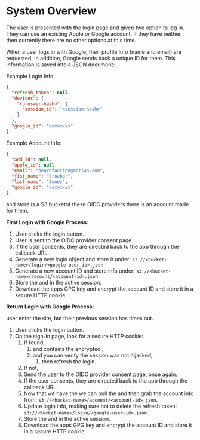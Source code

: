 # System Overview

The user is presented with the login page and given two option to log in.
They can use an existing Apple or Google account. If they have neither, then
currently there are no other options at this time.

When a user logs in with Google, their profile info (name and email) are
requested. In addition, Google sends back a unique ID for them. This
information is saved into a JSON document:

Example Login Info:
```json
{
  "refresh_token": null,
  "devices": {
    "<broswer-hash>": {
      "session_id": "<session-hash>"
    }
  },
  "google_id": "xxxxxxxx"
}
```

Example Account Info:
```json
{
  "add_id": null,
  "apple_id": null,
  "email": "bearofaction@action.com",
  "fist_name": "Crowbar",
  "last_name": "Jones",
  "google_id": "xxxxxxxx"
}
```

and store is a S3 bucketof these OIDC providers there is an account made
for them.

**First Login with Google Process:**

1. User clicks the login button.
2. User is sent to the OIDC provider consent page.
3. If the user consents, they are directed back to the app through the callback
   URL.
4. Generate a new login object and store it under:
   `s3://<bucket-name>/login/<google-user-id>.json`
5. Generate a new account ID and store info under:
   `s3://<bucket-name>/account/<account-id>.json`
6. Store the <account-id> and <google-user-id> in the active session.
7. Download the apps GPG key and encrypt the account ID and store it in a
   secure HTTP cookie.

**Return Login with Google Process:**

user enter the site, but their previous session has times out.

1. User clicks the login button.
2. On the sign-in page, look for a secure HTTP cookie:
   1. If found,
      1. and contains the encrypted <account-id>,
      2. and you can verify the session was not hijacked,
         1. then refresh the login.
   2. If not,
   3. Send the user  to the OIDC provider consent page, once again.
   4. If the user consents, they are directed back to the app through the
      callback URL.
   5. Now that we have the <google-user-id> we can pull the <account-id> and
      then grab the account info from:
      `s3://<bucket-name>/account/<account-id>.json`.
   6. Update login info, making sure not to delete the refresh token:
      `s3://<bucket-name>/login/<google-user-id>.json`
   7. Store the <account-id> and <google-user-id> in the active session.
   8. Download the apps GPG key and encrypt the account ID and store it in a
      secure HTTP cookie.
